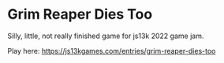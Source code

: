 # Grim Reaper Dies Too

Silly, little, not really finished game for js13k 2022 game jam.

Play here: https://js13kgames.com/entries/grim-reaper-dies-too
